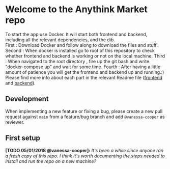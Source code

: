 # Welcome to the Anythink Market repo

To start the app use Docker. It will start both frontend and backend, including all the relevant dependencies, and the dib.  
First : Download Docker and follow along to download the files and stuff.
Second : When docker is installed go to root of this repository to check whether frontend and backend is working or not on the local machine.
Third : When navigated to the root directory , fire up the git bash and write "docker-compose up" and wait for some time.
Fourth : After having a little amount of patience you will get the frontend and backend up and running.:)
Please find more info about each part in the relevant Readme file ([frontend](frontend/readme.md) and [backend](backend/README.md)).

## Development

When implementing a new feature or fixing a bug, please create a new pull request against `main` from a feature/bug branch and add `@vanessa-cooper` as reviewer.

## First setup

**[TODO 05/01/2018 @vanessa-cooper]:** _It's been a while since anyone ran a fresh copy of this repo. I think it's worth documenting the steps needed to install and run the repo on a new machine?_
